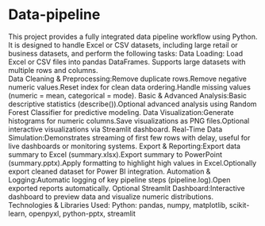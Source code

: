 # Data-pipeline
This project provides a fully integrated data pipeline workflow using Python. It is designed to handle Excel or CSV datasets, including large retail or business datasets, and perform the following tasks: 
Data Loading:  Load Excel or CSV files into pandas DataFrames.  Supports large datasets with multiple rows and columns.  
Data Cleaning & Preprocessing:Remove duplicate rows.Remove negative numeric values.Reset index for clean data ordering.Handle missing values (numeric = mean, categorical = mode).
Basic & Advanced Analysis:Basic descriptive statistics (describe()).Optional advanced analysis using Random Forest Classifier for predictive modeling.
Data Visualization:Generate histograms for numeric columns.Save visualizations as PNG files.Optional interactive visualizations via Streamlit dashboard.
Real-Time Data Simulation:Demonstrates streaming of first few rows with delay, useful for live dashboards or monitoring systems.
Export & Reporting:Export data summary to Excel (summary.xlsx).Export summary to PowerPoint (summary.pptx).Apply formatting to highlight high values in Excel.Optionally export cleaned dataset for Power BI integration.
Automation & Logging:Automatic logging of key pipeline steps (pipeline.log).Open exported reports automatically.
Optional Streamlit Dashboard:Interactive dashboard to preview data and visualize numeric distributions.
Technologies & Libraries Used:
Python: pandas, numpy, matplotlib, scikit-learn, openpyxl, python-pptx, streamlit

